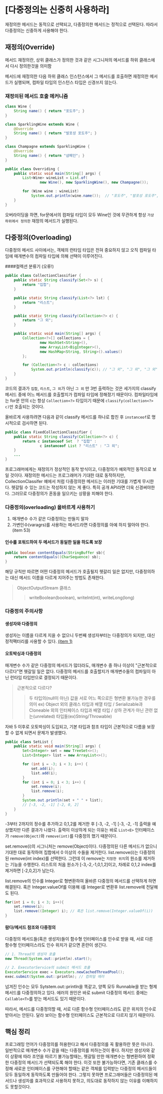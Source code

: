 # [다중정의는 신중히 사용하라]

재정의한 메서드는 동적으로 선택되고, 다중정의한 메서드는 정적으로 선택된다.
따라서 다중정의는 신중하게 사용해야 한다.

## 재정의(Override)
메서드 재정의란, 상위 클래스가 정의한 것과 같은 시그니처의 메서드를 하위 클래스에서 다시 정의한것을 의미함

메서드에 재정의한 다음 하위 클래스 인스턴스에서 그 메서드를 호출하면 재정의한 메서드가 실행되며, 컴파일 타임의 인스턴스 타입은 신경쓰지 않는다.

### 재정의된 메서드 호출 메커니즘

```java
class Wine {
    String name() { return "포도주"; }
}

class SparklingWine extends Wine {
    @Override 
    String name() { return "발포성 포도주"; }
}

class Champagne extends SparklingWine {
    @Override 
    String name() { return "샴페인"; }
}
```
```java
public class Overriding {
    public static void main(String[] args) {
        List<Wine> wineList = List.of(
                new Wine(), new SparklingWine(), new Champagne());

        for (Wine wine : wineList)
            System.out.println(wine.name());  // "포도주", "발포성 포도주", "샴페인"
    }
}
```

오버라이딩을 하면, for문에서의 컴파일 타입이 모두 Wine인 것에 무관하게 항상 `가상 하위에서 정의한` 재정의 메서드가 실행된다.

## 다중정의(Overloading)

다중정의 메서드 사이에서는, 객체의 런타임 타입은 전혀 중요하지 않고 오직 컴파일 타임에 매개변수의 컴파일 타입에 의해 선택이 이루어진다.

####컬렉션 분류기 (오류!)
```java
public class CollectionClassifier {
    public static String classify(Set<?> s) {
        return "집합";
    }

    public static String classify(List<?> lst) {
        return "리스트";
    }

    public static String classify(Collection<?> c) {
        return "그 외";
    }

    public static void main(String[] args) {
        Collection<?>[] collections = {
                new HashSet<String>(),
                new ArrayList<BigInteger>(),
                new HashMap<String, String>().values()
        };

        for (Collection<?> c : collections)
            System.out.println(classify(c)); // "그 외", "그 외", "그 외"
    }
}
```

코드의 결과가 `집합`, `리스트`, `그 외`가 아닌 `그 외` 만 3번 출력하는 것은 세가지의 classify 메서드 중에 어느 메서드를 호출할지가 컴파일 타임에 정해졌기 때문이다. 컴파일타임에는 for문 안의 c는 항상 `Collection<?>` 타입이기 때문에 `classify(collection<?> c)`만 호출되는 것이다.

올바르게 사용하려면 다음과 같이 classify 메서드를 하나로 합친 후 `instanceof`로 명시적으로 검사하면 된다.

```java
public class FixedCollectionClassifier {
    public static String classify(Collection<?> c) {
        return c instanceof Set  ? "집합" :
                c instanceof List ? "리스트" : "그 외";
    }
    ...
}
```

프로그래머에게는 재정의가 정상적인 동작 방식이고, 다중정의가 예외적인 동작으로 보일 것이다.
재정의한 메서드는 프로그래머가 기대한 대로 동작하지만, CollectionClassifer 예에서 처럼 다중정의한 메서드는 이러한 기대를 가볍게 무시한다.
헷갈릴 수 있는 코드는 작성하지 않는 게 좋다. 특히 공개 API라면 더욱 신경써야한다.
그러므로 다중정의가 혼동을 일으키는 상황을 피해야 한다.


### 다중정의(overloading) 올바르게 사용하기

1. 매개변수 수가 같은 다중정의는 만들지 말자
2. 가변인수(varagrs)를 사용하는 메서드라면 다중정의를 아예 하지 말아야 한다.(item 53)

#### 인수를 포워드하여 두 메서드가 동일한 일을 하도록 보장
```java
public boolean contentEquals(StringBuffer sb){
	return contentEquals((CharSequence) sb);
}
```

해당 규칙만 따르면 어떤 다중정의 메서드가 호출될지 헷갈리 일은 없지만, 다중정의하는 대신 메서드 이름을 다르게 지어주는 방법도 존재한다.

> ObjectOutputStream 클래스
>> writeBoolean(boolean), writeInt(int), writeLong(long)


### 다중정의 주의사항

#### 생성자와 다중정의
생성자는 이름을 다르게 지을 수 없으니 두번째 생성자부터는 다중정의가 되지만, 대신 정적팩터리를 사용할 수 있다. [(item 1)](02장/아이템_01/생성자_대신_정적_팩터리_메서드를_고려하라.md)

#### 오토박싱과 다중정의
매개변수 수가 같은 다중정의 메서드가 많더라도, 매개변수 중 하나 이상이 "근본적으로 다르다"면 헷갈일 일은 없다. 다중정의 메서드를 호출할지가 매개변수들의 컴파일이 아닌 런타임 타입만으로 결정되기 때문이다.

> 근본적으로 다르다?
>> 두 타입의(null이 아닌) 값을 서로 어느 쪽으로든 형변환 불가능한 경우를 의미
>> ex) Object 외의 클래스 타입과 배열 타입 / Serializable과 Cloneable 외의 인터페이스 타입과 배열 타입 / 상하 관계가 아닌 관련 없는(unrelated) 타입들(ex)String/Throwable)


자바 5 이후로 오토박싱이 도입되고, 기본 타입과 참조 타입이 근본적으로 다름을 보장할 수 없게 되면서 문제가 발생했다.

```java
public class SetList {
    public static void main(String[] args) {
        Set<Integer> set = new TreeSet<>();
        List<Integer> list = new ArrayList<>();

        for (int i = -3; i < 3; i++) {
            set.add(i);
            list.add(i);
        }
        for (int i = 0; i < 3; i++) {
            set.remove(i);
            list.remove(i);
        }
        System.out.println(set + " " + list); 
        // [-3, -2, -1] [-2, 0, 2] 
    }
}
```
-3부터 2까지의 정수를 추가하고 0,1,2를 제거한 후 [-3, -2, -1] [-3, -2, -1] 출력을 예상했지만 다른 결과가 나왔다.
출력이 이상하게 되는 이유는 바로 `List<E>` 인터페이스가 `remove(Object)`와 `remove(int)`를 다중정의 했기 때문이다.

set.remove(i)의 시그니처는 remove(Object)이다. 다중정의된 다른 메서드가 없으니 기대한 대로 동작하여 집합에서 0 이상의 수들을 제거한다.
list.remove(i)는 다중정의된 remove(int index)를 선택한다. 그런데 이 remove는 `지정한 위치`의 원소를 제거하는 기능을 수행한다. 리스트의 처음 원소가 [-3,-2,-1,0,1,2]이고, 차례로 0,1,2 index를 제거하면 [-2,0,2]가 남는다.

list.remove의 인수를 Integer로 형변환하여 올바른 다중정의 메서드를 선택하게 하면 해결된다. 혹은 Integer.valueOf를 이용해 i를 Integer로 변환후 list.remove에 전달해도 된다. 

```java
for(int i = 0; i < 3; i++){
	set.remove(i);
    list.remove((Integer) i); // 혹은 list.remove(Integer.valueOf(i))
}
```

#### 람다/메서드 참조와 다중정의
다중정의 메서드들(혹은 생성자)들이 함수형 인터페이스를 인수로 받을 때, 서로 다른 함수형 인터페이스라도 인수 위치가 같으면 혼란이 생긴다. 

```java
// 1. Thread의 생성자 호출
new Thread(System.out::println).start();

// 2. ExecutorService의 submit 메서드 호출
ExecutorService exec = Executors.newCachedThreadPool();
exec.submit(System.out::println); // 컴파일 에러
```

넘겨진 인수는 모두 Sytstem.out::println을 똑같고, 양쪽 모두 Runnable을 받는 형제 메서드를 다중정의하고 있다.
에러의 원인은 바로 submit 다중정의 메서드 중에는 `Callable<T>`를 받는 메서드도 있기 때문이다.

따라서, 메서드를 다중정의할 때, 서로 다른 함수형 인터페이스라도 같은 위치의 인수로 받아서는 안된다.
달라 보이는 함수형 인터페이스도 근본적으로 다르지 않기 때문이다.


## 핵심 정리
프로그래밍 언어가 다중정의를 허용한다고 해서 다중정의를 꼭 활용하란 뜻은 아니다.
일반적으로 매개변수 수가 같을 때는 다중정의를 피하는것이 좋다. 
하지만 생성자와 같이 상황에 따라 조언을 따르기 불가능할때는, 헷갈릴 만한 매개변수는 형변환하여 정확한 다중정의 메서드가 선택되도록 해야 한다. 이것 또한 불가능하다면, 기존 클래스를 수정해 새로운 인터페이스를 구현해야 할때는 같은 객체를 입력받는 다중정의 메서드들이 모두 동일하게 동작하도록 만들어야 한다.
그렇지 못하면 프로그래머들은 다중정의된 메서드나 생성자를 효과적으로 사용하지 못하고, 의도대로 동작하지 않는 이유를 이해하지도 못할것이다.